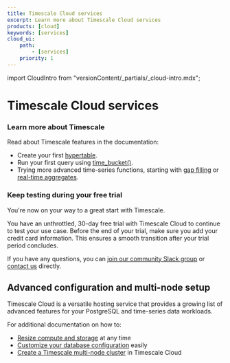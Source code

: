 ```yaml
---
title: Timescale Cloud services
excerpt: Learn more about Timescale Cloud services
products: [cloud]
keywords: [services]
cloud_ui:
    path:
        - [services]
    priority: 1
---
```


import CloudIntro from "versionContent/_partials/_cloud-intro.mdx";

# Timescale Cloud services

<CloudIntro />

### Learn more about Timescale

Read about Timescale features in the documentation:

*   Create your first [hypertable][hypertable-info].
*   Run your first query using [time_bucket()][time-bucket-info].
*   Trying more advanced time-series functions, starting with
    [gap filling][gap-filling-info] or [real-time aggregates][aggregates-info].

### Keep testing during your free trial

You're now on your way to a great start with Timescale.

You have an unthrottled, 30-day free trial with Timescale Cloud to continue to
test your use case. Before the end of your trial, make sure you add your credit
card information. This ensures a smooth transition after your trial period
concludes.

If you have any questions, you can
[join our community Slack group][slack-info]
or [contact us][contact-timescale] directly.

## Advanced configuration and multi-node setup

Timescale Cloud is a versatile hosting service that provides a growing list of
advanced features for your PostgreSQL and time-series data workloads.

For additional documentation on how to:

*   [Resize compute and storage][resize] at any time
*   [Customize your database configuration][configuration] easily
*   [Create a Timescale multi-node cluster][multi-node] in Timescale Cloud

[aggregates-info]: /getting-started/:currentVersion:/create-cagg
[cloud-install]: /getting-started/latest/
[configuration]: /use-timescale/:currentVersion:/configuration/
[contact-timescale]: https://www.timescale.com/contact
[gap-filling-info]: /use-timescale/:currentVersion:/query-data/advanced-analytic-queries#gap-filling
[hypertable-info]: /use-timescale/:currentVersion:/hypertables
[multi-node]: /use-timescale/:currentVersion:/cloud-multi-node/
[resize]: /use-timescale/:currentVersion:/services/autoscaling/
[slack-info]: https://slack-login.timescale.com
[time-bucket-info]: /use-timescale/:currentVersion:/query-data/advanced-analytic-queries#time-bucket
